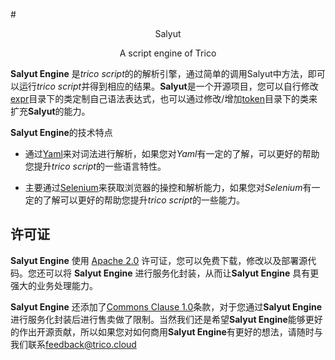 #<p align="center">Salyut</p>

<p align="center">A script engine of Trico</p>

**Salyut Engine** 是*trico script*的的解析引擎，通过简单的调用Salyut中方法，即可以运行*trico script*并得到相应的结果。**Salyut**是一个开源项目，您可以自行修改[expr]()目录下的类定制自己语法表达式，也可以通过修改/增加[token]()目录下的类来扩充**Salyut**的能力。

**Salyut Engine**的技术特点

* 通过[Yaml]()来对词法进行解析，如果您对*Yaml*有一定的了解，可以更好的帮助您提升*trico script*的一些语言特性。

* 主要通过[Selenium]()来获取浏览器的操控和解析能力，如果您对*Selenium*有一定的了解可以更好的帮助您提升*trico script*的一些能力。


## 许可证 ###
**Salyut Engine** 使用 [Apache 2.0](https://www.apache.org/licenses/LICENSE-2.0) 许可证，您可以免费下载，修改以及部署源代码。您还可以将 **Salyut Engine** 进行服务化封装，从而让**Salyut Engine** 具有更强大的业务处理能力。

**Salyut Engine** 还添加了[Commons Clause 1.0]()条款，对于您通过**Salyut Engine**进行服务化封装后进行售卖做了限制。当然我们还是希望**Salyut Engine**能够更好的作出开源贡献，所以如果您对如何商用**Salyut Engine**有更好的想法，请随时与我们联系[feedback@trico.cloud]()